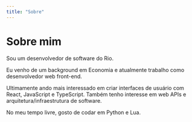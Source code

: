 ```yaml
---
title: "Sobre"
---
```


# Sobre mim

Sou um desenvolvedor de software do Rio.

Eu venho de um background em Economia e atualmente trabalho como desenvolvedor
web front-end.

Ultimamente ando mais interessado em criar interfaces de usuário com React,
JavaScript e TypeScript. Também tenho interesse em web APIs e
arquitetura/infraestrutura de software.

No meu tempo livre, gosto de codar em Python e Lua.
